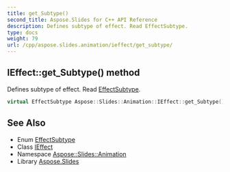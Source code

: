 ```yaml
---
title: get_Subtype()
second_title: Aspose.Slides for C++ API Reference
description: Defines subtype of effect. Read EffectSubtype.
type: docs
weight: 79
url: /cpp/aspose.slides.animation/ieffect/get_subtype/
---
```

## IEffect::get_Subtype() method


Defines subtype of effect. Read [EffectSubtype](../../effectsubtype/).

```cpp
virtual EffectSubtype Aspose::Slides::Animation::IEffect::get_Subtype()=0
```

## See Also

* Enum [EffectSubtype](../effectsubtype/)
* Class [IEffect](./)
* Namespace [Aspose::Slides::Animation](../)
* Library [Aspose.Slides](../../)